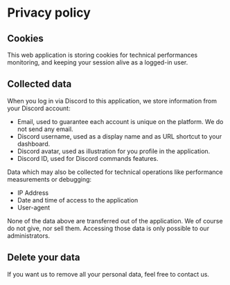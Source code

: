 # Privacy policy

## Cookies

This web application is storing cookies for technical performances monitoring,
and keeping your session alive as a logged-in user.

## Collected data

When you log in via Discord to this application, we store information from
your Discord account:
- Email, used to guarantee each account is unique on the platform. We do not
send any email.
- Discord username, used as a display name and as URL shortcut to your
dashboard.
- Discord avatar, used as illustration for you profile in the application.
- Discord ID, used for Discord commands features.

Data which may also be collected for technical operations like performance
measurements or debugging:
- IP Address
- Date and time of access to the application
- User-agent

None of the data above are transferred out of the application. We of course do
not give, nor sell them. Accessing those data is only possible to our 
administrators.

## Delete your data

If you want us to remove all your personal data, feel free to contact us. 
